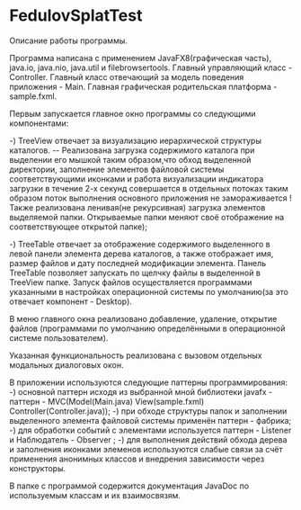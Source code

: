 # FedulovSplatTest
Описание работы программы.

Программа написана с применением JavaFX8(графическая часть), java.io,
java.nio, java.util и filebrowsertools.
Главный управляющий класс - Controller.
Главный класс отвечающий за модель поведения приложения - Main.
Главная графическая родительская платформа - sample.fxml.

Первым запускается главное окно программы со следующими компонентами:

-) TreeView отвечает за визуализацию иерархической структуры каталогов. 
-- Реализована загрузка содержимого каталога при выделении его мышкой таким
образом,что обход выделенной директории, заполнение элементов файловой
системы соответствующими иконками и работа визуализации индикатора загрузки
в течение 2-х секунд совершается 
в отдельных потоках таким образом поток 
выполнения основного приложения 
не замораживается !
Также реализована ленивая(не рекурсивная) загрузка элементов выделяемой 
папки.
Открываемые папки меняют своё отображение на соответствующее открытой
папке);

-) TreeTable отвечает за отображение содержимого выделенного в левой 
панели элемента дерева каталогов, а также отображает имя, размер файлов 
и дату последней модификации элемента.
Панель TreeTable позволяет запускать по щелчку файлы в выделенной в 
TreeView папке.
Запуск файлов осуществляется программами указанными в настройках операционной
системы по умолчанию(за это отвечает компонент - Desktop). 

В меню главного окна реализовано добавление, удаление, открытие файлов 
(программами по умолчанию определёнными в операционной системе пользователем). 

Указанная функциональность реализована с вызовом отдельных модальных 
диалоговых окон.

В приложении используются следующие паттерны программирования:
-) основной паттерн исходя из выбранной мной библиотеки javafx - паттерн - 
MVC(Model(Main.java) View(sample.fxml) Controller(Controller.java));
-) при обходе структуры папок и заполнении выделенного элемента файловой
системы применён паттерн - фабрика;
-) для обработки событий с элементами используется паттерн - Listener 
и Наблюдатель - Observer ;
-) для выполнения действий обхода дерева и заполнения иконками элеменов 
используются слабые связи за счёт применения анонимных классов и внедрения
зависимости через конструкторы.

В папке с программой содержится документация JavaDoc по используемым классам и 
их взаимосвязям.
